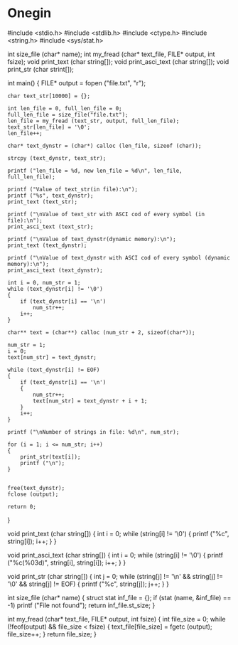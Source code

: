 # Onegin
#include <stdio.h>
#include <stdlib.h>
#include <ctype.h>
#include <string.h>
#include <sys/stat.h>

int size_file (char* name);
int my_fread (char* text_file, FILE* output, int fsize);
void print_text (char string[]);
void print_asci_text (char string[]);
void print_str (char strint[]);

int main()
{
    FILE* output = fopen ("file.txt", "r");

    char text_str[10000] = {};

    int len_file = 0, full_len_file = 0;
    full_len_file = size_file("file.txt");
    len_file = my_fread (text_str, output, full_len_file);
    text_str[len_file] = '\0';
    len_file++;

    char* text_dynstr = (char*) calloc (len_file, sizeof (char));

    strcpy (text_dynstr, text_str);

    printf ("len_file = %d, new len_file = %d\n", len_file, full_len_file);

    printf ("Value of text_str(in file):\n");
    printf ("%s", text_dynstr);
    print_text (text_str);

    printf ("\nValue of text_str with ASCI cod of every symbol (in file):\n");
    print_asci_text (text_str);

    printf ("\nValue of text_dynstr(dynamic memory):\n");
    print_text (text_dynstr);

    printf ("\nValue of text_dynstr with ASCI cod of every symbol (dynamic memory):\n");
    print_asci_text (text_dynstr);

    int i = 0, num_str = 1;
    while (text_dynstr[i] != '\0')
    {
        if (text_dynstr[i] == '\n')
            num_str++;
        i++;
    }

    char** text = (char**) calloc (num_str + 2, sizeof(char*));

    num_str = 1;
    i = 0;
    text[num_str] = text_dynstr;

    while (text_dynstr[i] != EOF)
    {
        if (text_dynstr[i] == '\n')
        {
            num_str++;
            text[num_str] = text_dynstr + i + 1;
        }
        i++;
    }

    printf ("\nNumber of strings in file: %d\n", num_str);

    for (i = 1; i <= num_str; i++)
    {
        print_str(text[i]);
        printf ("\n");
    }


    free(text_dynstr);
    fclose (output);

    return 0;
}

void print_text (char string[])
{
    int i = 0;
    while (string[i] != '\0')
    {
        printf ("%c", string[i]);
        i++;
    }
}

void print_asci_text (char string[])
{
    int i = 0;
    while (string[i] != '\0')
    {
        printf ("%c(%03d)", string[i], string[i]);
        i++;
    }
}


void print_str (char string[])
{
    int j = 0;
        while (string[j] != '\n' && string[j] != '\0' && string[j] != EOF)
        {
            printf ("%c", string[j]);
            j++;
        }
}

int size_file (char* name)
{
    struct stat inf_file = {};
    if (stat (name, &inf_file) == -1)
        printf ("File not found");
    return inf_file.st_size;
}

int my_fread (char* text_file, FILE* output, int fsize)
{
    int file_size = 0;
    while (!feof(output) && file_size < fsize)
    {
        text_file[file_size] = fgetc (output);
        file_size++;
    }
    return file_size;
}
